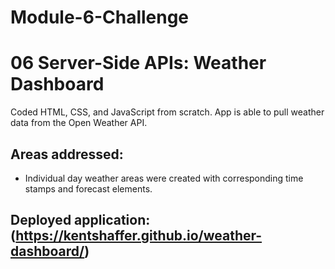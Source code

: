 # Module-6-Challenge

# 06 Server-Side APIs: Weather Dashboard

Coded HTML, CSS, and JavaScript from scratch. App is able to pull weather data from the Open Weather API. 

## Areas addressed:

* Individual day weather areas were created with corresponding time stamps and forecast elements.



## Deployed application: (https://kentshaffer.github.io/weather-dashboard/)


